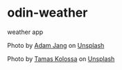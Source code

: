 # odin-weather

weather app

Photo by <a href="https://unsplash.com/@adamjang?utm_source=unsplash&utm_medium=referral&utm_content=creditCopyText">Adam Jang</a> on <a href="https://unsplash.com/photos/MLKrf51NV8w?utm_source=unsplash&utm_medium=referral&utm_content=creditCopyText">Unsplash</a>

Photo by <a href="https://unsplash.com/@kolossaphoto?utm_source=unsplash&utm_medium=referral&utm_content=creditCopyText">Tamas Kolossa</a> on <a href="https://unsplash.com/photos/_D3m-lKDOSw?utm_source=unsplash&utm_medium=referral&utm_content=creditCopyText">Unsplash</a>
